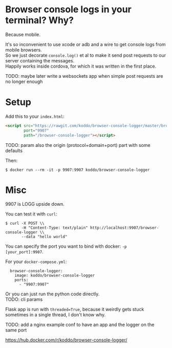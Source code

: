 
# Browser console logs in your terminal? Why?

Because mobile.

It's so inconvenient to use xcode or adb and a wire to get console logs from mobile browsers.  
So we just decorate `console.log()` et al to make it send post requests to our server containing the messages.  
Happily works inside cordova, for which it was written in the first place.

TODO: maybe later write a websockets app when simple post requests are no longer enough


# Setup

Add this to your `index.html`:

``` HTML
<script src="https://rawgit.com/koddo/browser-console-logger/master/browser-console-logger.js"
        port="9907"
        path="/browser-console-logger"></script>
```

TODO: param also the origin (protocol+domain+port) part with some defaults

Then:

``` Shell
$ docker run --rm -it -p 9907:9907 koddo/browser-console-logger
```

# Misc

9907 is LOGG upside down.

You can test it with `curl`:

``` Shell
$ curl -X POST \\
       -H "Content-Type: text/plain" http://localhost:9907/browser-console-logger \\
       --data "hello world"
```

You can specify the port you want to bind with docker: `-p [your_port]:9907`.

For your `docker-compose.yml`:

```
  browser-console-logger:
    image: koddo/browser-console-logger
    ports:
      - "9907:9907"
```

Or you can just run the python code directly.  
TODO: cli params

Flask app is run with `threaded=True`, because it weirdly gets stuck sometimes in a single thread, I don't know why.

TODO: add a nginx example conf to have an app and the logger on the same port

<https://hub.docker.com/r/koddo/browser-console-logger/>


